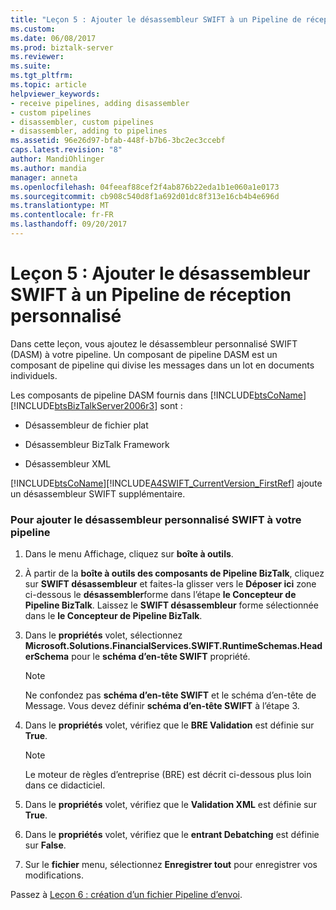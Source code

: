 ```yaml
---
title: "Leçon 5 : Ajouter le désassembleur SWIFT à un Pipeline de réception personnalisé | Documents Microsoft"
ms.custom: 
ms.date: 06/08/2017
ms.prod: biztalk-server
ms.reviewer: 
ms.suite: 
ms.tgt_pltfrm: 
ms.topic: article
helpviewer_keywords:
- receive pipelines, adding disassembler
- custom pipelines
- disassembler, custom pipelines
- disassembler, adding to pipelines
ms.assetid: 96e26d97-bfab-448f-b7b6-3bc2ec3ccebf
caps.latest.revision: "8"
author: MandiOhlinger
ms.author: mandia
manager: anneta
ms.openlocfilehash: 04feeaf88cef2f4ab876b22eda1b1e060a1e0173
ms.sourcegitcommit: cb908c540d8f1a692d01dc8f313e16cb4b4e696d
ms.translationtype: MT
ms.contentlocale: fr-FR
ms.lasthandoff: 09/20/2017
---
```

# <a name="lesson-5-adding-the-swift-disassembler-to-a-custom-receive-pipeline"></a>Leçon 5 : Ajouter le désassembleur SWIFT à un Pipeline de réception personnalisé
Dans cette leçon, vous ajoutez le désassembleur personnalisé SWIFT (DASM) à votre pipeline. Un composant de pipeline DASM est un composant de pipeline qui divise les messages dans un lot en documents individuels.  
  
 Les composants de pipeline DASM fournis dans [!INCLUDE[btsCoName](../../includes/btsconame-md.md)] [!INCLUDE[btsBizTalkServer2006r3](../../includes/btsbiztalkserver2006r3-md.md)] sont :  
  
-   Désassembleur de fichier plat  
  
-   Désassembleur BizTalk Framework  
  
-   Désassembleur XML  
  
 [!INCLUDE[btsCoName](../../includes/btsconame-md.md)][!INCLUDE[A4SWIFT_CurrentVersion_FirstRef](../../includes/a4swift-currentversion-firstref-md.md)] ajoute un désassembleur SWIFT supplémentaire.  
  
### <a name="to-add-the-swift-custom-disassembler-to-your-pipeline"></a>Pour ajouter le désassembleur personnalisé SWIFT à votre pipeline  
  
1.  Dans le menu Affichage, cliquez sur **boîte à outils**.  
  
2.  À partir de la **boîte à outils des composants de Pipeline BizTalk**, cliquez sur **SWIFT désassembleur** et faites-la glisser vers le **Déposer ici** zone ci-dessous le **désassembler**forme dans l’étape **le Concepteur de Pipeline BizTalk**. Laissez le **SWIFT désassembleur** forme sélectionnée dans le **le Concepteur de Pipeline BizTalk**.  
  
3.  Dans le **propriétés** volet, sélectionnez **Microsoft.Solutions.FinancialServices.SWIFT.RuntimeSchemas.HeaderSchema** pour le **schéma d’en-tête SWIFT** propriété.  
  
    > [!NOTE]
    >  Ne confondez pas **schéma d’en-tête SWIFT** et le schéma d’en-tête de Message. Vous devez définir **schéma d’en-tête SWIFT** à l’étape 3.  
  
4.  Dans le **propriétés** volet, vérifiez que le **BRE Validation** est définie sur **True**.  
  
    > [!NOTE]
    >  Le moteur de règles d’entreprise (BRE) est décrit ci-dessous plus loin dans ce didacticiel.  
  
5.  Dans le **propriétés** volet, vérifiez que le **Validation XML** est définie sur **True**.  
  
6.  Dans le **propriétés** volet, vérifiez que le **entrant Debatching** est définie sur **False**.  
  
7.  Sur le **fichier** menu, sélectionnez **Enregistrer tout** pour enregistrer vos modifications.  
  
 Passez à [Leçon 6 : création d’un fichier Pipeline d’envoi](../../adapters-and-accelerators/accelerator-swift/lesson-6-creating-a-custom-send-pipeline.md).